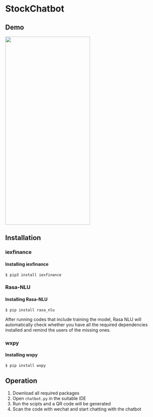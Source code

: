 # StockChatbot

## Demo
<img src="https://github.com/markwzh/StockChatbot/blob/master/Chatbot.gif" height="600" width="270">

## Installation

### iexfinance
#### Installing iexfinance
```
$ pip3 install iexfinance
```

### Rasa-NLU
#### Installing Rasa-NLU
```
$ pip install rasa_nlu
```
After running codes that include training the model, Rasa NLU will automatically check whether you have 
all the required dependencies installed and remind the users of the missing ones.

### wxpy
#### Installing wxpy
```
$ pip install wxpy
```

## Operation
1. Download all required packages
2. Open ```chatbot.py``` in the suitable IDE
3. Run the scipts and a QR code will be generated
4. Scan the code with wechat and start chatting with the chatbot
